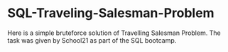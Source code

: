 # SQL-Traveling-Salesman-Problem

Here is a simple bruteforce solution of Travelling Salesman Problem.
The task was given by School21 as part of the SQL bootcamp.
